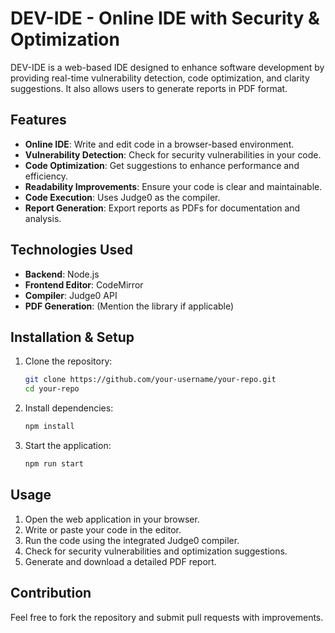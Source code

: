 # DEV-IDE - Online IDE with Security & Optimization

DEV-IDE is a web-based IDE designed to enhance software development by providing real-time vulnerability detection, code optimization, and clarity suggestions. It also allows users to generate reports in PDF format.

## Features
- **Online IDE**: Write and edit code in a browser-based environment.
- **Vulnerability Detection**: Check for security vulnerabilities in your code.
- **Code Optimization**: Get suggestions to enhance performance and efficiency.
- **Readability Improvements**: Ensure your code is clear and maintainable.
- **Code Execution**: Uses Judge0 as the compiler.
- **Report Generation**: Export reports as PDFs for documentation and analysis.

## Technologies Used
- **Backend**: Node.js
- **Frontend Editor**: CodeMirror
- **Compiler**: Judge0 API
- **PDF Generation**: (Mention the library if applicable)

## Installation & Setup
1. Clone the repository:
   ```sh
   git clone https://github.com/your-username/your-repo.git
   cd your-repo
   ```
2. Install dependencies:
   ```sh
   npm install
   ```
3. Start the application:
   ```sh
   npm run start
   ```

## Usage
1. Open the web application in your browser.
2. Write or paste your code in the editor.
3. Run the code using the integrated Judge0 compiler.
4. Check for security vulnerabilities and optimization suggestions.
5. Generate and download a detailed PDF report.

## Contribution
Feel free to fork the repository and submit pull requests with improvements.





